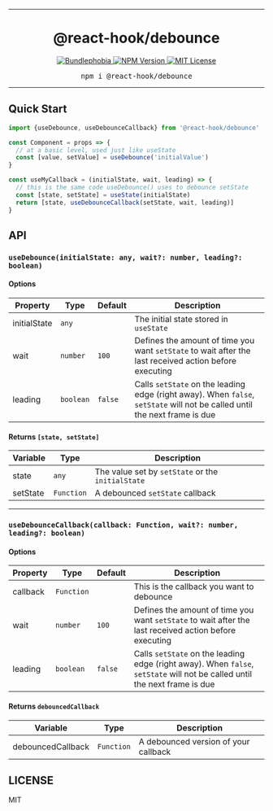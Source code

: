<hr>
<div align="center">
  <h1 align="center">
    @react-hook/debounce
  </h1>
</div>

<p align="center">
  <a href="https://bundlephobia.com/result?p=@react-hook/debounce">
    <img alt="Bundlephobia" src="https://img.shields.io/bundlephobia/minzip/@react-hook/debounce?style=for-the-badge&labelColor=24292e">
  </a>
  <a aria-label="NPM version" href="https://www.npmjs.com/package/@react-hook/debounce">
    <img alt="NPM Version" src="https://img.shields.io/npm/v/@react-hook/debounce?style=for-the-badge&labelColor=24292e">
  </a>
  <a aria-label="License" href="https://jaredlunde.mit-license.org/">
    <img alt="MIT License" src="https://img.shields.io/npm/l/@react-hook/debounce?style=for-the-badge&labelColor=24292e">
  </a>
</p>

<pre align="center">npm i @react-hook/debounce</pre>
<hr>

## Quick Start

```jsx harmony
import {useDebounce, useDebounceCallback} from '@react-hook/debounce'

const Component = props => {
  // at a basic level, used just like useState
  const [value, setValue] = useDebounce('initialValue')
}

const useMyCallback = (initialState, wait, leading) => {
  // this is the same code useDebounce() uses to debounce setState
  const [state, setState] = useState(initialState)
  return [state, useDebounceCallback(setState, wait, leading)]
}
```

## API

### `useDebounce(initialState: any, wait?: number, leading?: boolean)`

#### Options

| Property     | Type      | Default | Description                                                                                                                |
| ------------ | --------- | ------- | -------------------------------------------------------------------------------------------------------------------------- |
| initialState | `any`     |         | The initial state stored in `useState`                                                                                     |
| wait         | `number`  | `100`   | Defines the amount of time you want `setState` to wait after the last received action before executing                     |
| leading      | `boolean` | `false` | Calls `setState` on the leading edge (right away). When `false`, `setState` will not be called until the next frame is due |

#### Returns `[state, setState]`

| Variable | Type       | Description                                       |
| -------- | ---------- | ------------------------------------------------- |
| state    | `any`      | The value set by `setState` or the `initialState` |
| setState | `Function` | A debounced `setState` callback                   |

---

### `useDebounceCallback(callback: Function, wait?: number, leading?: boolean)`

#### Options

| Property | Type       | Default | Description                                                                                                                |
| -------- | ---------- | ------- | -------------------------------------------------------------------------------------------------------------------------- |
| callback | `Function` |         | This is the callback you want to debounce                                                                                  |
| wait     | `number`   | `100`   | Defines the amount of time you want `setState` to wait after the last received action before executing                     |
| leading  | `boolean`  | `false` | Calls `setState` on the leading edge (right away). When `false`, `setState` will not be called until the next frame is due |

#### Returns `debouncedCallback`

| Variable          | Type       | Description                          |
| ----------------- | ---------- | ------------------------------------ |
| debouncedCallback | `Function` | A debounced version of your callback |

## LICENSE

MIT

